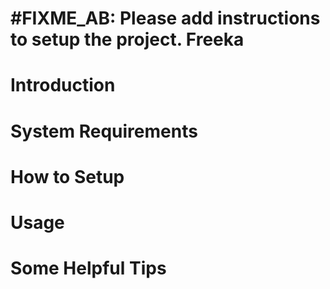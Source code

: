 #FIXME_AB: Please add instructions to setup the project. 
Freeka
======

Introduction
============


System Requirements
===================



How to Setup
============



Usage
=====



Some Helpful Tips
=================
